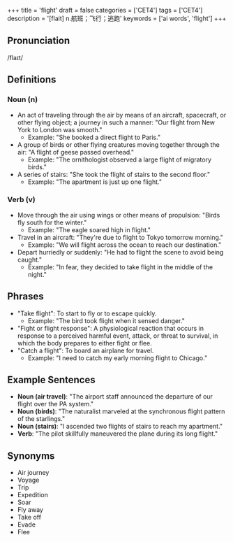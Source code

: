 +++
title = 'flight'
draft = false
categories = ['CET4']
tags = ['CET4']
description = '[flait] n.航班；飞行；逃跑'
keywords = ['ai words', 'flight']
+++

## Pronunciation
/flaɪt/

## Definitions
### Noun (n)
- An act of traveling through the air by means of an aircraft, spacecraft, or other flying object; a journey in such a manner: "Our flight from New York to London was smooth."
  - Example: "She booked a direct flight to Paris."
- A group of birds or other flying creatures moving together through the air: "A flight of geese passed overhead."
  - Example: "The ornithologist observed a large flight of migratory birds."
- A series of stairs: "She took the flight of stairs to the second floor."
  - Example: "The apartment is just up one flight."
  
### Verb (v)
- Move through the air using wings or other means of propulsion: "Birds fly south for the winter."
  - Example: "The eagle soared high in flight."
- Travel in an aircraft: "They're due to flight to Tokyo tomorrow morning."
  - Example: "We will flight across the ocean to reach our destination."
- Depart hurriedly or suddenly: "He had to flight the scene to avoid being caught."
  - Example: "In fear, they decided to take flight in the middle of the night."

## Phrases
- "Take flight": To start to fly or to escape quickly.
  - Example: "The bird took flight when it sensed danger."
- "Fight or flight response": A physiological reaction that occurs in response to a perceived harmful event, attack, or threat to survival, in which the body prepares to either fight or flee.
- "Catch a flight": To board an airplane for travel.
  - Example: "I need to catch my early morning flight to Chicago."

## Example Sentences
- **Noun (air travel)**: "The airport staff announced the departure of our flight over the PA system."
- **Noun (birds)**: "The naturalist marveled at the synchronous flight pattern of the starlings."
- **Noun (stairs)**: "I ascended two flights of stairs to reach my apartment."
- **Verb**: "The pilot skillfully maneuvered the plane during its long flight."

## Synonyms
- Air journey
- Voyage
- Trip
- Expedition
- Soar
- Fly away
- Take off
- Evade
- Flee
